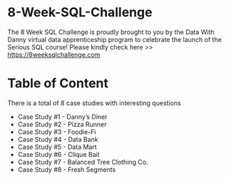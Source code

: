 # 8-Week-SQL-Challenge
The 8 Week SQL Challenge is proudly brought to you by the Data With Danny virtual data apprenticeship program to celebrate the launch of the Serious SQL course!
Please kindly check here >> https://8weeksqlchallenge.com

# Table of Content
There is a total of 8 case studies with interesting questions
  * Case Study #1 - Danny’s Diner
  * Case Study #2 - Pizza Runner
  * Case Study #3 - Foodie-Fi
  * Case Study #4 - Data Bank
  * Case Study #5 - Data Mart
  * Case Study #6 - Clique Bait
  * Case Study #7 - Balanced Tree Clothing Co.
  * Case Study #8 - Fresh Segments
